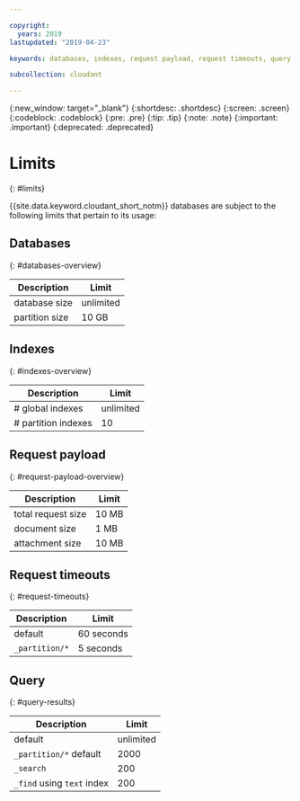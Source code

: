 ```yaml
---

copyright:
  years: 2019
lastupdated: "2019-04-23"

keywords: databases, indexes, request payload, request timeouts, query

subcollection: cloudant

---
```


{:new_window: target="_blank"}
{:shortdesc: .shortdesc}
{:screen: .screen}
{:codeblock: .codeblock}
{:pre: .pre}
{:tip: .tip}
{:note: .note}
{:important: .important}
{:deprecated: .deprecated}

<!-- Acrolinx: 2019-01-11 -->

# Limits
{: #limits}

{{site.data.keyword.cloudant_short_notm}} databases are subject to the following limits that pertain to its usage:

## Databases
{: #databases-overview}

|Description|Limit|
|--|--|
|database size|unlimited|
|partition size|10 GB|


## Indexes
{: #indexes-overview}

|Description|Limit|
|--|--|
|# global indexes|unlimited|
|# partition indexes|10|

## Request payload
{: #request-payload-overview}

|Description|Limit|
|--|--|
|total request size|10 MB|
|document size|1 MB|
|attachment size|10 MB|

## Request timeouts
{: #request-timeouts}

|Description|Limit|
|--|--|
|default|60 seconds|
|`_partition/*` |5 seconds|


## Query
{: #query-results}

|Description|Limit|
|--|--|
|default|unlimited|
|`_partition/*` default|2000|
|`_search`|200|
|`_find` using `text` index|200|
